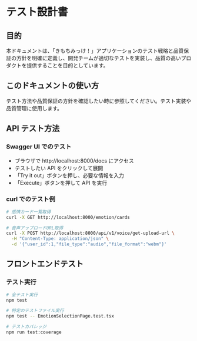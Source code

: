 # テスト設計書

## 目的

本ドキュメントは、「きもちみっけ！」アプリケーションのテスト戦略と品質保証の方針を明確に定義し、開発チームが適切なテストを実装し、品質の高いプロダクトを提供することを目的としています。

## このドキュメントの使い方

テスト方法や品質保証の方針を確認したい時に参照してください。テスト実装や品質管理に使用します。

## API テスト方法

### Swagger UI でのテスト
- ブラウザで http://localhost:8000/docs にアクセス
- テストしたい API をクリックして展開
- 「Try it out」ボタンを押し、必要な情報を入力
- 「Execute」ボタンを押して API を実行

### curl でのテスト例

```bash
# 感情カード一覧取得
curl -X GET http://localhost:8000/emotion/cards

# 音声アップロードURL取得
curl -X POST http://localhost:8000/api/v1/voice/get-upload-url \
  -H "Content-Type: application/json" \
  -d '{"user_id":1,"file_type":"audio","file_format":"webm"}'
```

## フロントエンドテスト

### テスト実行

```bash
# 全テスト実行
npm test

# 特定のテストファイル実行
npm test -- EmotionSelectionPage.test.tsx

# テストカバレッジ
npm run test:coverage
```
